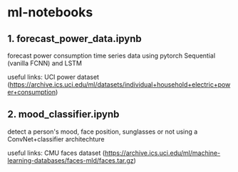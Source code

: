 # ml-notebooks


## 1. forecast\_power\_data.ipynb
forecast power consumption time series data using pytorch Sequential (vanilla FCNN) and LSTM

useful links: UCI power dataset (https://archive.ics.uci.edu/ml/datasets/individual+household+electric+power+consumption)

## 2. mood\_classifier.ipynb

detect a person's mood, face position, sunglasses or not using a ConvNet+classifier architechture

useful links: CMU faces dataset (https://archive.ics.uci.edu/ml/machine-learning-databases/faces-mld/faces.tar.gz)